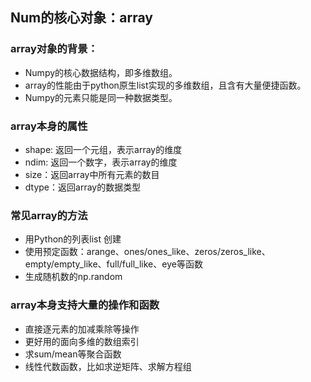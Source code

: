 ## Num的核心对象：array

### array对象的背景：

- Numpy的核心数据结构，即多维数组。
- array的性能由于python原生list实现的多维数组，且含有大量便捷函数。
- Numpy的元素只能是同一种数据类型。



### array本身的属性

- shape: 返回一个元组，表示array的维度
- ndim: 返回一个数字，表示array的维度
- size：返回array中所有元素的数目
- dtype：返回array的数据类型



### 常见array的方法

- 用Python的列表list 创建
- 使用预定函数：arange、ones/ones_like、zeros/zeros_like、empty/empty_like、full/full_like、eye等函数
- 生成随机数的np.random



### array本身支持大量的操作和函数

- 直接逐元素的加减乘除等操作
- 更好用的面向多维的数组索引
- 求sum/mean等聚合函数
- 线性代数函数，比如求逆矩阵、求解方程组





